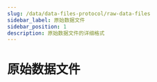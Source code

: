 ```yaml
---
slug: /data/data-files-protocol/raw-data-files
sidebar_label: 原始数据文件
sidebar_position: 1
description: 原始数据文件的详细格式
---
```


# 原始数据文件

